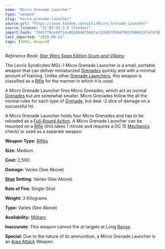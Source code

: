 ```yaml
---
name: "Micro Grenade Launcher"
type: "weapon"
slug: "micro-grenade-launcher"
source_url: "https://swse.fandom.com/wiki/Micro_Grenade_Launcher"
source_license: "CC BY-SA 3.0 (Fandom)"
import_hash: "70d1ff9ce4df14c882d84875687ac52985f05b6f8d5f606d247a7b78bcf2fc93"
last_imported: "2025-09-12"
tags: [SWSE, Weapon]
---
```

*Reference Book: [Star Wars Saga Edition Scum and Villainy](https://swse.fandom.com/wiki/Star_Wars_Saga_Edition_Scum_and_Villainy)*

The Locris Syndicates MGL-1 Micro Grenade Launcher is a small, portable weapon that can deliver miniaturized [Grenades](https://swse.fandom.com/wiki/Grenades) quickly and with a minimal amount of training. Unlike other [Grenade Launchers](https://swse.fandom.com/wiki/Grenade_Launchers), this weapon is classified as a [Rifle](https://swse.fandom.com/wiki/Rifle) for the manner in which it is used.

A Micro Grenade Launcher fires Micro Grenades, which act as normal [Grenades](https://swse.fandom.com/wiki/Grenades) but are somewhat smaller. Micro Grenades follow the all the normal rules for each type of [Grenade](https://swse.fandom.com/wiki/Grenade), but deal -2 dice of damage on a successful hit.

A Micro Grenade Launcher holds four Micro Grenades and has to be reloaded as a [Full-Round Action](https://swse.fandom.com/wiki/Full-Round_Action). A Micro Grenade Launcher can be mounted on a [Rifle](https://swse.fandom.com/wiki/Rifle) (this takes 1 minute and requires a DC 15 [Mechanics](https://swse.fandom.com/wiki/Mechanics) check) or used as a separate weapon.

**Weapon Type:** [Rifles](https://swse.fandom.com/wiki/Rifles)

**Size:** Medium

**Cost:** 2,500

**Damage:** Varies (See Above)

**[Stun](https://swse.fandom.com/wiki/Stun) Setting:** Varies (See Above)

**Rate of Fire:** Single-Shot

**Weight:** 3 Kilograms

**Type:** Varies (See Above)

**Availability:** [Military](https://swse.fandom.com/wiki/Military)

**Inaccurate:** This weapon cannot fire at targets at Long [Range](https://swse.fandom.com/wiki/Range).

**Special:** Due to the nature of its ammunition, a Micro Grenade Launcher is an [Area Attack](https://swse.fandom.com/wiki/Area_Attack) Weapon.